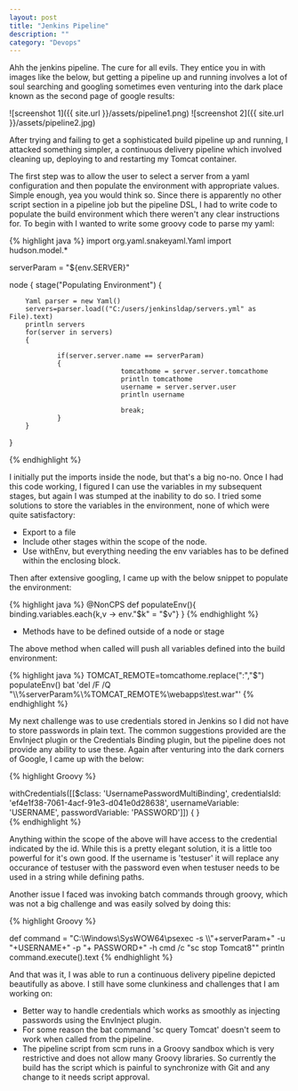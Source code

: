 ```yaml
---
layout: post
title: "Jenkins Pipeline"
description: ""
category: "Devops"
---
```


Ahh the jenkins pipeline. The cure for all evils. They entice you in with images like the below, but getting a pipeline up and running involves a lot of soul searching and googling sometimes even venturing into the dark place known as the second page of google results:

![screenshot 1]({{ site.url }}/assets/pipeline1.png)
![screenshot 2]({{ site.url }}/assets/pipeline2.jpg)


After trying and failing to get a sophisticated build pipeline up and running, I attacked something simpler, a continuous delivery pipeline which involved cleaning up, deploying to and restarting my Tomcat container.

The first step was to allow the user to select a server from a yaml configuration and then populate the environment with appropriate values. 
Simple enough, yea you would think so. Since there is apparently no other script section in a pipeline job but the pipeline DSL, I had to write code to populate the build environment which there weren't any clear instructions for. To begin with I wanted to write some groovy code to parse my yaml:

{% highlight java %}
import org.yaml.snakeyaml.Yaml
import hudson.model.*
 
 
serverParam = "${env.SERVER}"

node
{
    stage("Populating Environment")
    {
      
        Yaml parser = new Yaml()
        servers=parser.load(("C:/users/jenkinsldap/servers.yml" as File).text)
        println servers
        for(server in servers)
        {
       
                if(server.server.name == serverParam)
                {
                                tomcathome = server.server.tomcathome
                                println tomcathome
                                username = server.server.user
                                println username
                                
                                break;
                }
        }
       
}

{% endhighlight %}

I initially put the imports inside the node, but that's a big no-no. Once I had this code working, I figured I can use the variables in my subsequent stages, but again I was stumped at the inability to do so. I tried some solutions to store the variables in the environment, none of which were quite satisfactory:

* Export to a file
* Include other stages within the scope of the node.
* Use withEnv, but everything needing the env variables has to be defined within the enclosing block.

Then after extensive googling, I came up with the below snippet to populate the environment:

{% highlight java %}
@NonCPS
    def populateEnv(){ binding.variables.each{k,v -> env."$k" = "$v"} }
{% endhighlight %}

* Methods have to be defined outside of a node or stage

The above method when called will push all variables defined into the build environment:

{% highlight java %}
 TOMCAT_REMOTE=tomcathome.replace(":","\$")
 populateEnv()
 bat 'del /F /Q "\\\\%serverParam%\\%TOMCAT_REMOTE%\\webapps\\test.war"'
{% endhighlight %}

My next challenge was to use credentials stored in Jenkins so I did not have to store passwords in plain text. The common suggestions provided are the EnvInject plugin or the Credentials Binding plugin, but the pipeline does not provide any ability to use these. Again after venturing into the dark corners of Google, I came up with the below:



{% highlight Groovy %}

withCredentials([[$class: 'UsernamePasswordMultiBinding', credentialsId: 'ef4e1f38-7061-4acf-91e3-d041e0d28638',
                    usernameVariable: 'USERNAME', passwordVariable: 'PASSWORD']])
{
}					
{% endhighlight %}

Anything within the scope of the above will have access to the credential indicated by the id. While this is a pretty elegant solution, it is a little too powerful for it's  own good. If the username is 'testuser' it will replace any occurance of testuser with the password even when testuser needs to be used in a string while defining paths.  

Another issue I faced was invoking batch commands through groovy, which was not a big challenge and was easily solved by doing this:

{% highlight Groovy %}

def command = "C:\\Windows\\SysWOW64\\psexec -s  \\\\"+serverParam+" -u "+USERNAME+" -p "+ PASSWORD+" -h cmd /c \"sc stop Tomcat8\""
    println command.execute().text
{% endhighlight %}

And that was it, I was able to run a continuous delivery pipeline depicted beautifully as above. I still have some clunkiness and challenges that I am working on:

* Better way to handle credentials which works as smoothly as injecting passwords using the EnvInject plugin.
* For some reason the bat command 'sc query Tomcat' doesn't seem to work when called from the pipeline.
* The pipeline script from scm runs in a Groovy sandbox which is very restrictive and does not allow many Groovy libraries. So currently the build has the script which is painful to synchronize with Git and any change to it needs script approval.